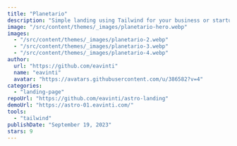 ```yaml
---
title: "Planetario"
description: "Simple landing using Tailwind for your business or startup."
image: "/src/content/themes/_images/planetario-hero.webp"
images:
  - "/src/content/themes/_images/planetario-2.webp"
  - "/src/content/themes/_images/planetario-3.webp"
  - "/src/content/themes/_images/planetario-4.webp"
author:
  url: "https://github.com/eavinti"
  name: "eavinti"
  avatar: "https://avatars.githubusercontent.com/u/386582?v=4"
categories:
  - "landing-page"
repoUrl: "https://github.com/eavinti/astro-landing"
demoUrl: "https://astro-01.eavinti.com/"
tools:
  - "tailwind"
publishDate: "September 19, 2023"
stars: 9
---
```

